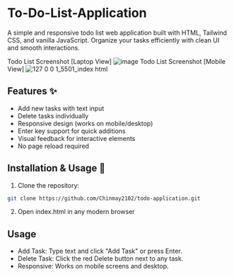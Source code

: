 # To-Do-List-Application

A simple and responsive todo list web application built with HTML, Tailwind CSS, and vanilla JavaScript. Organize your tasks efficiently with clean UI and smooth interactions.

Todo List Screenshot [Laptop View]
![image](https://github.com/user-attachments/assets/1e02efaa-1d88-4a9c-9c43-b3cf921bb5d3)
Todo List Screenshot [Mobile View]
![127 0 0 1_5501_index html](https://github.com/user-attachments/assets/5e34ad74-632a-4174-8949-0892061f2a9d)

## Features ✨
- Add new tasks with text input
- Delete tasks individually
- Responsive design (works on mobile/desktop)
- Enter key support for quick additions
- Visual feedback for interactive elements
- No page reload required

## Installation & Usage 🚀
1. Clone the repository:
```bash
git clone https://github.com/Chinmay2102/todo-application.git
```
2. Open index.html in any modern browser

## Usage
- Add Task: Type text and click "Add Task" or press Enter.
- Delete Task: Click the red Delete button next to any task.
- Responsive: Works on mobile screens and desktop.
